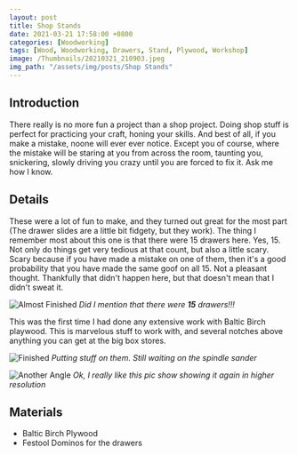 ```yaml
---
layout: post
title: Shop Stands
date: 2021-03-21 17:58:00 +0800
categories: [Woodworking]
tags: [Wood, Woodworking, Drawers, Stand, Plywood, Workshop]
image: /Thumbnails/20210321_210903.jpeg
img_path: "/assets/img/posts/Shop Stands"
---
```


## Introduction

There really is no more fun a project than a shop project.  Doing shop stuff is perfect for practicing your craft, honing your skills.  And best of all, if you make a mistake, noone will ever ever notice.  Except you of course, where the mistake will be staring at you from across the room, taunting you, snickering, slowly driving you crazy until you are forced to fix it.  Ask me how I know.

## Details

These were a lot of fun to make, and they turned out great for the most part (The drawer slides are a little bit fidgety, but they work).  The thing I remember most about this one is that there were 15 drawers here.  Yes, 15.  Not only do things get very tedious at that count, but also a little scary.  Scary because if you have made a mistake on one of them, then it's a good probability that you have made the same goof on all 15.  Not a pleasant thought.  Thankfully that didn't happen here, but that doesn't mean that I didn't sweat it.

![Almost Finished][Stands 1]
_Did I mention that there were **15** drawers!!!_

This was the first time I had done any extensive work with Baltic Birch playwood.  This is marvelous stuff to work with, and several notches above anything you can get at the big box stores.

![Finished][Stands 3]
_Putting stuff on them.  Still waiting on the spindle sander_

![Another Angle][Stands 2]
_Ok, I really like this pic show showing it again in higher resolution_

## Materials

- Baltic Birch Plywood
- Festool Dominos for the drawers
  
[Stands 1]: 20210321_210850.jpeg
[Stands 2]: 20210321_210903.jpeg
[Stands 3]: 20210323_161917.jpeg
